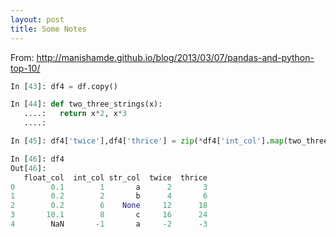 ```yaml
---
layout: post
title: Some Notes
---
```


From:
http://manishamde.github.io/blog/2013/03/07/pandas-and-python-top-10/

```python
In [43]: df4 = df.copy()

In [44]: def two_three_strings(x):
   ....:   return x*2, x*3
   ....:

In [45]: df4['twice'],df4['thrice'] = zip(*df4['int_col'].map(two_three_strings))

In [46]: df4
Out[46]:
   float_col  int_col str_col  twice  thrice
0        0.1        1       a      2       3
1        0.2        2       b      4       6
2        0.2        6    None     12      18
3       10.1        8       c     16      24
4        NaN       -1       a     -2      -3

```
